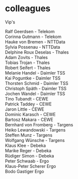 # colleagues
Vip's

Ralf Geerdsen - Telekom <br/>
Corinna Gutmann - Telekom <br/>
Hauke von Bremen - NTTData <br/>
Sylvia Possenau - NTTData <br/>
Delphine Roux Deselas - Thales <br/>
Adam Zovits - Thales <br/>
Tobias Trojan - Thales <br/>
Robert Seifert - Thales <br/>
Melanie Handel - Daimler TSS <br/>
Kai Poguntke - Daimler TSS <br/>
Thorsten Schmid - Daimler TSS <br/>
Christoph Späth - Daimler TSS <br/>
Jochen Wandel - Daimler TSS <br/>
Tino Tubandt - CEWE <br/>
Patrick Taddey - CEWE <br/>
Jaron Little - CEWE <br/>
Dominic Karasch - CEWE <br/>
Bartosz Makara - CEWE <br/>
Bernhard von Fromberg - Targens <br/>
Heiko Lewandowski - Targens <br/>
Steffen Munz - Targens <br/>
Wolfgang Wünsche - Targens <br/>
Klaus Klee - Debeka <br/>
Marike Reger - Debeka <br/>
Rüdiger Simon - Debeka <br/>
Peter Schwaab - Ergo <br/>
Klaus-Peter Scherer Ergo <br/>
Bodo Gastiger Ergo <br/>


